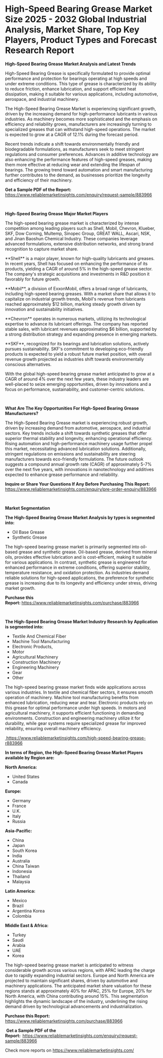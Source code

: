 <p><h1>High-Speed Bearing Grease Market Size 2025 - 2032 Global Industrial Analysis, Market Share, Top Key Players, Product Types and Forecast Research Report</h1></p><p><strong>High-Speed Bearing Grease Market Analysis and Latest Trends</strong></p>
<p><p>High-Speed Bearing Grease is specifically formulated to provide optimal performance and protection for bearings operating at high speeds and under extreme conditions. This type of grease is characterized by its ability to reduce friction, enhance lubrication, and support efficient heat dissipation, making it suitable for various applications, including automotive, aerospace, and industrial machinery.</p><p>The High-Speed Bearing Grease Market is experiencing significant growth, driven by the increasing demand for high-performance lubricants in various industries. As machinery becomes more sophisticated and the emphasis on efficiency and reliability grows, manufacturers are increasingly turning to specialized greases that can withstand high-speed operations. The market is expected to grow at a CAGR of 12.1% during the forecast period. </p><p>Recent trends indicate a shift towards environmentally friendly and biodegradable formulations, as manufacturers seek to meet stringent regulations and consumer preferences. Advances in additive technology are also enhancing the performance features of high-speed greases, making them more effective at reducing wear and extending the lifespan of bearings. The growing trend toward automation and smart manufacturing further contributes to the demand, as businesses prioritize the longevity and efficiency of their machinery.</p></p>
<p><strong>Get a Sample PDF of the Report:&nbsp;</strong> <a href="https://www.reliablemarketinsights.com/enquiry/request-sample/883966?utm_campaign=2217&utm_medium=2&utm_source=Github&utm_content=ia&utm_term=01022025&utm_id=high-speed-bearing-grease">https://www.reliablemarketinsights.com/enquiry/request-sample/883966</a></p>
<p>&nbsp;</p>
<p><strong>High-Speed Bearing Grease Major Market Players</strong></p>
<p><p>The high-speed bearing grease market is characterized by intense competition among leading players such as Shell, Mobil, Chevron, Klueber, SKF, Dow Corning, Multemp, Sinopec Group, GREAT WALL, Ascari, NSK, and Jinan Baoshun Chemical Industry. These companies leverage advanced formulations, extensive distribution networks, and strong brand recognition to capture market share.</p><p>**Shell** is a major player, known for high-quality lubricants and greases. In recent years, Shell has focused on enhancing the performance of its products, yielding a CAGR of around 5% in the high-speed grease sector. The company's strategic acquisitions and investments in R&D position it favorably for future growth.</p><p>**Mobil**, a division of ExxonMobil, offers a broad range of lubricants, including high-speed bearing greases. With a market share that allows it to capitalize on industrial growth trends, Mobil's revenue from lubricants reached approximately $12 billion, marking steady growth driven by innovation and sustainability initiatives.</p><p>**Chevron** operates in numerous markets, utilizing its technological expertise to advance its lubricant offerings. The company has reported stable sales, with lubricant revenues approximating $6 billion, supported by a strong distribution strategy and expanding presence in emerging markets.</p><p>**SKF**, recognized for its bearings and lubrication solutions, actively pursues sustainability. SKF's commitment to developing eco-friendly products is expected to yield a robust future market position, with overall revenue growth projected as industries shift towards environmentally conscious alternatives.</p><p>With the global high-speed bearing grease market anticipated to grow at a CAGR of around 4% over the next few years, these industry leaders are well-placed to seize emerging opportunities, driven by innovations and a focus on performance, sustainability, and customer-centric solutions.</p></p>
<p>&nbsp;</p>
<p><strong>What Are The Key Opportunities For High-Speed Bearing Grease Manufacturers?</strong></p>
<p><p>The High-Speed Bearing Grease market is experiencing robust growth, driven by increasing demand from automotive, aerospace, and industrial sectors. Key trends include a shift towards synthetic greases that offer superior thermal stability and longevity, enhancing operational efficiency. Rising automation and high-performance machinery usage further propel this market, necessitating advanced lubrication solutions. Additionally, stringent regulations on emissions and sustainability are steering manufacturers towards eco-friendly formulations. The future outlook suggests a compound annual growth rate (CAGR) of approximately 5-7% over the next five years, with innovations in nanotechnology and additives expected to enhance grease performance and reliability.</p></p>
<p><strong>Inquire or Share Your Questions If Any Before Purchasing This Report:</strong> <a href="https://www.reliablemarketinsights.com/enquiry/pre-order-enquiry/883966?utm_campaign=2217&utm_medium=2&utm_source=Github&utm_content=ia&utm_term=01022025&utm_id=high-speed-bearing-grease">https://www.reliablemarketinsights.com/enquiry/pre-order-enquiry/883966</a></p>
<p>&nbsp;</p>
<p><strong>Market Segmentation</strong></p>
<p><strong>The High-Speed Bearing Grease Market Analysis by types is segmented into:</strong></p>
<p><ul><li>Oil Base Grease</li><li>Synthetic Grease</li></ul></p>
<p><p>The high-speed bearing grease market is primarily segmented into oil-based grease and synthetic grease. Oil-based grease, derived from mineral oils, provides effective lubrication and is cost-efficient, making it suitable for various applications. In contrast, synthetic grease is engineered for enhanced performance in extreme conditions, offering superior stability, temperature resistance, and oxidation protection. As industries demand reliable solutions for high-speed applications, the preference for synthetic grease is increasing due to its longevity and efficiency under stress, driving market growth.</p></p>
<p><strong>Purchase this Report:&nbsp;</strong><a href="https://www.reliablemarketinsights.com/purchase/883966?utm_campaign=2217&utm_medium=2&utm_source=Github&utm_content=ia&utm_term=01022025&utm_id=high-speed-bearing-grease">https://www.reliablemarketinsights.com/purchase/883966</a></p>
<p>&nbsp;</p>
<p><strong>The High-Speed Bearing Grease Market Industry Research by Application is segmented into:</strong></p>
<p><ul><li>Textile And Chemical Fiber</li><li>Machine Tool Manufacturing</li><li>Electronic Products,</li><li>Motor</li><li>Agricultural Machinery</li><li>Construction Machinery</li><li>Engineering Machinery</li><li>Gear</li><li>Other</li></ul></p>
<p><p>The high-speed bearing grease market finds wide applications across various industries. In textile and chemical fiber sectors, it ensures smooth operation of machinery. Machine tool manufacturing benefits from enhanced lubrication, reducing wear and tear. Electronic products rely on this grease for optimal performance under high speeds. In motors and agricultural machinery, it supports efficient functioning in demanding environments. Construction and engineering machinery utilize it for durability, while gear systems require specialized grease for improved reliability, ensuring overall machinery efficiency.</p></p>
<p><a href="https://www.reliablemarketinsights.com/high-speed-bearing-grease-r883966?utm_campaign=2217&utm_medium=2&utm_source=Github&utm_content=ia&utm_term=01022025&utm_id=high-speed-bearing-grease">&nbsp;https://www.reliablemarketinsights.com/high-speed-bearing-grease-r883966</a></p>
<p><strong>In terms of Region, the High-Speed Bearing Grease Market Players available by Region are:</strong></p>
<p>
    <p> <strong> North America: </strong>
        <ul>
            <li>United States</li>
            <li>Canada</li>
        </ul>
        </p> 
    <p> <strong> Europe: </strong>
        <ul>
            <li>Germany</li>
            <li>France</li>
            <li>U.K.</li>
            <li>Italy</li>
            <li>Russia</li>
        </ul>
        </p> 
    <p> <strong> Asia-Pacific: </strong>
        <ul>
            <li>China</li>
            <li>Japan</li>
            <li>South Korea</li>
            <li>India</li>
            <li>Australia</li>
            <li>China Taiwan</li>
            <li>Indonesia</li>
            <li>Thailand</li>
            <li>Malaysia</li>
        </ul>
        </p> 
    <p> <strong> Latin America: </strong>
        <ul>
            <li>Mexico</li>
            <li>Brazil</li>
            <li>Argentina Korea</li>
            <li>Colombia</li>
        </ul>
        </p> 
    <p> <strong> Middle East & Africa: </strong>
        <ul>
            <li>Turkey</li>
            <li>Saudi</li>
            <li>Arabia</li>
            <li>UAE</li>
            <li>Korea</li>
        </ul>
    </p>
    </p>
<p><p>The high-speed bearing grease market is anticipated to witness considerable growth across various regions, with APAC leading the charge due to rapidly expanding industrial sectors. Europe and North America are projected to maintain significant shares, driven by automotive and machinery applications. The anticipated market share valuation for these regions stands at approximately 40% for APAC, 25% for Europe, 20% for North America, with China contributing around 15%. This segmentation highlights the dynamic landscape of the industry, underlining the rising demand driven by technological advancements and industrialization.</p></p>
<p><strong>Purchase this Report: </strong><a href="https://www.reliablemarketinsights.com/purchase/883966?utm_campaign=2217&utm_medium=2&utm_source=Github&utm_content=ia&utm_term=01022025&utm_id=high-speed-bearing-grease">https://www.reliablemarketinsights.com/purchase/883966</a></p>
<p>&nbsp;<strong>Get a Sample PDF of the Report:&nbsp;&nbsp;</strong><a href="https://www.reliablemarketinsights.com/enquiry/request-sample/883966?utm_campaign=2217&utm_medium=2&utm_source=Github&utm_content=ia&utm_term=01022025&utm_id=high-speed-bearing-grease">https://www.reliablemarketinsights.com/enquiry/request-sample/883966</a></p>
<p><strong></strong></p>
<p>Check more reports on <a href="https://www.reliablemarketinsights.com/?utm_campaign=2217&utm_medium=2&utm_source=Github&utm_content=ia&utm_term=01022025&utm_id=high-speed-bearing-grease">https://www.reliablemarketinsights.com/</a></p>
